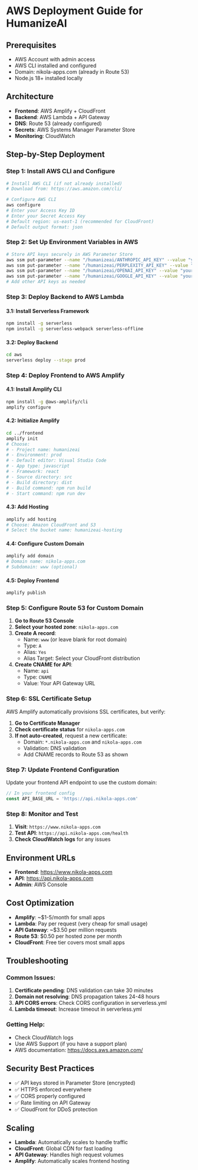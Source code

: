 # AWS Deployment Guide for HumanizeAI

## Prerequisites
- AWS Account with admin access
- AWS CLI installed and configured
- Domain: nikola-apps.com (already in Route 53)
- Node.js 18+ installed locally

## Architecture
- **Frontend**: AWS Amplify + CloudFront
- **Backend**: AWS Lambda + API Gateway
- **DNS**: Route 53 (already configured)
- **Secrets**: AWS Systems Manager Parameter Store
- **Monitoring**: CloudWatch

## Step-by-Step Deployment

### Step 1: Install AWS CLI and Configure
```bash
# Install AWS CLI (if not already installed)
# Download from: https://aws.amazon.com/cli/

# Configure AWS CLI
aws configure
# Enter your Access Key ID
# Enter your Secret Access Key
# Default region: us-east-1 (recommended for CloudFront)
# Default output format: json
```

### Step 2: Set Up Environment Variables in AWS
```bash
# Store API keys securely in AWS Parameter Store
aws ssm put-parameter --name "/humanizeai/ANTHROPIC_API_KEY" --value "your_key_here" --type "SecureString"
aws ssm put-parameter --name "/humanizeai/PERPLEXITY_API_KEY" --value "your_key_here" --type "SecureString"
aws ssm put-parameter --name "/humanizeai/OPENAI_API_KEY" --value "your_key_here" --type "SecureString"
aws ssm put-parameter --name "/humanizeai/GOOGLE_API_KEY" --value "your_key_here" --type "SecureString"
# Add other API keys as needed
```

### Step 3: Deploy Backend to AWS Lambda

#### 3.1: Install Serverless Framework
```bash
npm install -g serverless
npm install -g serverless-webpack serverless-offline
```

#### 3.2: Deploy Backend
```bash
cd aws
serverless deploy --stage prod
```

### Step 4: Deploy Frontend to AWS Amplify

#### 4.1: Install Amplify CLI
```bash
npm install -g @aws-amplify/cli
amplify configure
```

#### 4.2: Initialize Amplify
```bash
cd ../frontend
amplify init
# Choose:
# - Project name: humanizeai
# - Environment: prod
# - Default editor: Visual Studio Code
# - App type: javascript
# - Framework: react
# - Source directory: src
# - Build directory: dist
# - Build command: npm run build
# - Start command: npm run dev
```

#### 4.3: Add Hosting
```bash
amplify add hosting
# Choose: Amazon CloudFront and S3
# Select the bucket name: humanizeai-hosting
```

#### 4.4: Configure Custom Domain
```bash
amplify add domain
# Domain name: nikola-apps.com
# Subdomain: www (optional)
```

#### 4.5: Deploy Frontend
```bash
amplify publish
```

### Step 5: Configure Route 53 for Custom Domain

1. **Go to Route 53 Console**
2. **Select your hosted zone**: `nikola-apps.com`
3. **Create A record**:
   - Name: `www` (or leave blank for root domain)
   - Type: `A`
   - Alias: `Yes`
   - Alias Target: Select your CloudFront distribution
4. **Create CNAME for API**:
   - Name: `api`
   - Type: `CNAME` 
   - Value: Your API Gateway URL

### Step 6: SSL Certificate Setup

AWS Amplify automatically provisions SSL certificates, but verify:

1. **Go to Certificate Manager**
2. **Check certificate status** for `nikola-apps.com`
3. **If not auto-created**, request a new certificate:
   - Domain: `*.nikola-apps.com` and `nikola-apps.com`
   - Validation: DNS validation
   - Add CNAME records to Route 53 as shown

### Step 7: Update Frontend Configuration

Update your frontend API endpoint to use the custom domain:
```javascript
// In your frontend config
const API_BASE_URL = 'https://api.nikola-apps.com'
```

### Step 8: Monitor and Test

1. **Visit**: `https://www.nikola-apps.com`
2. **Test API**: `https://api.nikola-apps.com/health`
3. **Check CloudWatch logs** for any issues

## Environment URLs
- **Frontend**: https://www.nikola-apps.com
- **API**: https://api.nikola-apps.com
- **Admin**: AWS Console

## Cost Optimization
- **Amplify**: ~$1-5/month for small apps
- **Lambda**: Pay per request (very cheap for small usage)
- **API Gateway**: ~$3.50 per million requests
- **Route 53**: $0.50 per hosted zone per month
- **CloudFront**: Free tier covers most small apps

## Troubleshooting

### Common Issues:
1. **Certificate pending**: DNS validation can take 30 minutes
2. **Domain not resolving**: DNS propagation takes 24-48 hours
3. **API CORS errors**: Check CORS configuration in serverless.yml
4. **Lambda timeout**: Increase timeout in serverless.yml

### Getting Help:
- Check CloudWatch logs
- Use AWS Support (if you have a support plan)
- AWS documentation: https://docs.aws.amazon.com/

## Security Best Practices
- ✅ API keys stored in Parameter Store (encrypted)
- ✅ HTTPS enforced everywhere
- ✅ CORS properly configured
- ✅ Rate limiting on API Gateway
- ✅ CloudFront for DDoS protection

## Scaling
- **Lambda**: Automatically scales to handle traffic
- **CloudFront**: Global CDN for fast loading
- **API Gateway**: Handles high request volumes
- **Amplify**: Automatically scales frontend hosting
